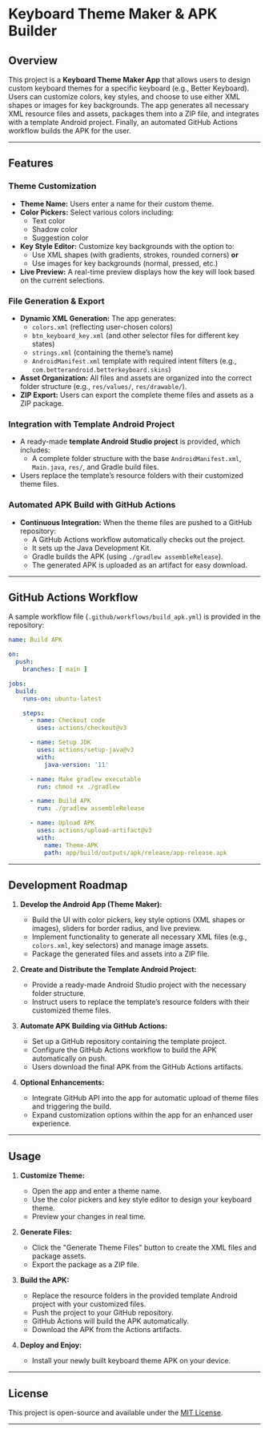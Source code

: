 # Keyboard Theme Maker & APK Builder

## Overview

This project is a **Keyboard Theme Maker App** that allows users to design custom keyboard themes for a specific keyboard (e.g., Better Keyboard). Users can customize colors, key styles, and choose to use either XML shapes or images for key backgrounds. The app generates all necessary XML resource files and assets, packages them into a ZIP file, and integrates with a template Android project. Finally, an automated GitHub Actions workflow builds the APK for the user.

---

## Features

### Theme Customization
- **Theme Name:** Users enter a name for their custom theme.
- **Color Pickers:** Select various colors including:
  - Text color
  - Shadow color
  - Suggestion color
- **Key Style Editor:** Customize key backgrounds with the option to:
  - Use XML shapes (with gradients, strokes, rounded corners) **or**
  - Use images for key backgrounds (normal, pressed, etc.)
- **Live Preview:** A real-time preview displays how the key will look based on the current selections.

### File Generation & Export
- **Dynamic XML Generation:** The app generates:
  - `colors.xml` (reflecting user-chosen colors)
  - `btn_keyboard_key.xml` (and other selector files for different key states)
  - `strings.xml` (containing the theme’s name)
  - `AndroidManifest.xml` template with required intent filters (e.g., `com.betterandroid.betterkeyboard.skins`)
- **Asset Organization:** All files and assets are organized into the correct folder structure (e.g., `res/values/`, `res/drawable/`).
- **ZIP Export:** Users can export the complete theme files and assets as a ZIP package.

### Integration with Template Android Project
- A ready-made **template Android Studio project** is provided, which includes:
  - A complete folder structure with the base `AndroidManifest.xml`, `Main.java`, `res/`, and Gradle build files.
- Users replace the template’s resource folders with their customized theme files.

### Automated APK Build with GitHub Actions
- **Continuous Integration:** When the theme files are pushed to a GitHub repository:
  - A GitHub Actions workflow automatically checks out the project.
  - It sets up the Java Development Kit.
  - Gradle builds the APK (using `./gradlew assembleRelease`).
  - The generated APK is uploaded as an artifact for easy download.

---

## GitHub Actions Workflow

A sample workflow file (`.github/workflows/build_apk.yml`) is provided in the repository:

```yaml
name: Build APK

on:
  push:
    branches: [ main ]

jobs:
  build:
    runs-on: ubuntu-latest

    steps:
      - name: Checkout code
        uses: actions/checkout@v3

      - name: Setup JDK
        uses: actions/setup-java@v3
        with:
          java-version: '11'

      - name: Make gradlew executable
        run: chmod +x ./gradlew

      - name: Build APK
        run: ./gradlew assembleRelease

      - name: Upload APK
        uses: actions/upload-artifact@v3
        with:
          name: Theme-APK
          path: app/build/outputs/apk/release/app-release.apk
```

---

## Development Roadmap

1. **Develop the Android App (Theme Maker):**
   - Build the UI with color pickers, key style options (XML shapes or images), sliders for border radius, and live preview.
   - Implement functionality to generate all necessary XML files (e.g., `colors.xml`, key selectors) and manage image assets.
   - Package the generated files and assets into a ZIP file.

2. **Create and Distribute the Template Android Project:**
   - Provide a ready-made Android Studio project with the necessary folder structure.
   - Instruct users to replace the template’s resource folders with their customized theme files.

3. **Automate APK Building via GitHub Actions:**
   - Set up a GitHub repository containing the template project.
   - Configure the GitHub Actions workflow to build the APK automatically on push.
   - Users download the final APK from the GitHub Actions artifacts.

4. **Optional Enhancements:**
   - Integrate GitHub API into the app for automatic upload of theme files and triggering the build.
   - Expand customization options within the app for an enhanced user experience.

---

## Usage

1. **Customize Theme:**
   - Open the app and enter a theme name.
   - Use the color pickers and key style editor to design your keyboard theme.
   - Preview your changes in real time.

2. **Generate Files:**
   - Click the "Generate Theme Files" button to create the XML files and package assets.
   - Export the package as a ZIP file.

3. **Build the APK:**
   - Replace the resource folders in the provided template Android project with your customized files.
   - Push the project to your GitHub repository.
   - GitHub Actions will build the APK automatically.
   - Download the APK from the Actions artifacts.

4. **Deploy and Enjoy:**
   - Install your newly built keyboard theme APK on your device.

---

## License

This project is open-source and available under the [MIT License](LICENSE).

---
